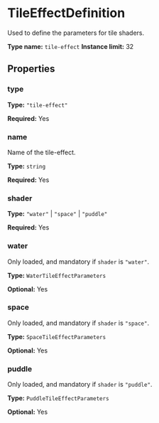 # TileEffectDefinition

Used to define the parameters for tile shaders.

**Type name:** `tile-effect`
**Instance limit:** 32

## Properties

### type

**Type:** `"tile-effect"`

**Required:** Yes

### name

Name of the tile-effect.

**Type:** `string`

**Required:** Yes

### shader

**Type:** `"water"` | `"space"` | `"puddle"`

**Required:** Yes

### water

Only loaded, and mandatory if `shader` is `"water"`.

**Type:** `WaterTileEffectParameters`

**Optional:** Yes

### space

Only loaded, and mandatory if `shader` is `"space"`.

**Type:** `SpaceTileEffectParameters`

**Optional:** Yes

### puddle

Only loaded, and mandatory if `shader` is `"puddle"`.

**Type:** `PuddleTileEffectParameters`

**Optional:** Yes

